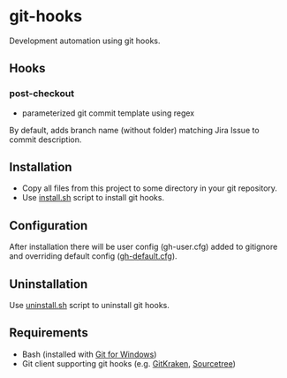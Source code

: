 # git-hooks

Development automation using git hooks.

## Hooks

### post-checkout

* parameterized git commit template using regex  

By default, adds branch name (without folder) matching Jira Issue to commit description.

## Installation

* Copy all files from this project to some directory in your git repository.
* Use [install.sh](install.sh) script to install git hooks.

## Configuration

After installation there will be user config (gh-user.cfg) added to gitignore and overriding default config ([gh-default.cfg](gh-default.cfg)).

## Uninstallation

Use [uninstall.sh](uninstall.sh) script to uninstall git hooks.

## Requirements

* Bash (installed with [Git for Windows](https://git-scm.com/downloads))
* Git client supporting git hooks (e.g. [GitKraken](https://www.gitkraken.com/download), [Sourcetree](https://www.sourcetreeapp.com))

